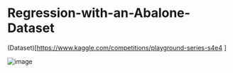 # Regression-with-an-Abalone-Dataset
(Dataset)[https://www.kaggle.com/competitions/playground-series-s4e4 ] 



![image](https://github.com/user-attachments/assets/40929eb7-efdd-4323-bc02-16d23c332824)
